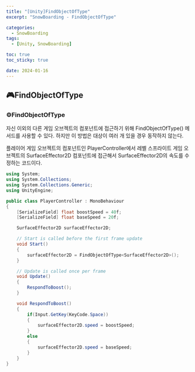 ```yaml
---
title: "[Unity]FindObjectOfType"
excerpt: "SnowBoarding - FindObjectOfType"

categories:
  - SnowBoarding
tags:
  - [Unity, SnowBoarding]

toc: true
toc_sticky: true

date: 2024-01-16
---
```


## 🎮FindObjectOfType
### ⚙️FindObjectOfType
자신 이외의 다른 게임 오브젝트의 컴포넌트에 접근하기 위해 FindObjectOfType() 메서드를 사용할 수 있다. 하지만 이 방법은 대상이 여러 개 있을 경우 동작하지 않는다.

플레이어 게임 오브젝트의 컴포넌트인 PlayerController에서 레벨 스프라이트 게임 오브젝트의 SurfaceEffector2D 컴포넌트에 접근해서 SurfaceEffector2D의 속도를 수정하는 코드이다.

```cs
using System;
using System.Collections;
using System.Collections.Generic;
using UnityEngine;

public class PlayerController : MonoBehaviour
{
    [SerializeField] float boostSpeed = 40f;
    [SerializeField] float baseSpeed = 20f;

    SurfaceEffector2D surfaceEffector2D;

    // Start is called before the first frame update
    void Start()
    {
        surfaceEffector2D = FindObjectOfType<SurfaceEffector2D>();
    }

    // Update is called once per frame
    void Update()
    {
        RespondToBoost();
    }

    void RespondToBoost()
    {
        if(Input.GetKey(KeyCode.Space)) 
        {
            surfaceEffector2D.speed = boostSpeed;
        }
        else
        {
            surfaceEffector2D.speed = baseSpeed;
        }
    }
}
```

<br><br>